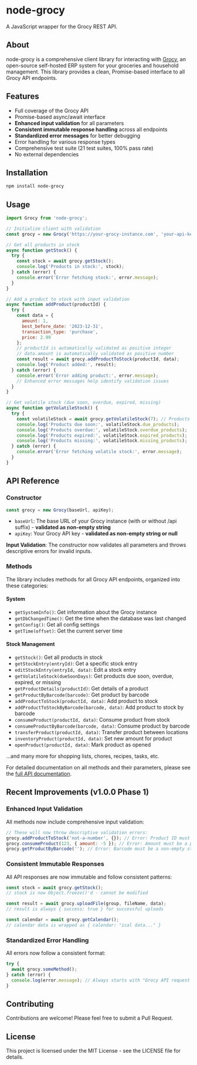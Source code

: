 # node-grocy

A JavaScript wrapper for the Grocy REST API.

## About

node-grocy is a comprehensive client library for interacting with [Grocy](https://grocy.info/), an open-source self-hosted ERP system for your groceries and household management. This library provides a clean, Promise-based interface to all Grocy API endpoints.

## Features

- Full coverage of the Grocy API
- Promise-based async/await interface
- **Enhanced input validation** for all parameters
- **Consistent immutable response handling** across all endpoints
- **Standardized error messages** for better debugging
- Error handling for various response types
- Comprehensive test suite (21 test suites, 100% pass rate)
- No external dependencies

## Installation

```bash
npm install node-grocy
```

## Usage

```javascript
import Grocy from 'node-grocy';

// Initialize client with validation
const grocy = new Grocy('https://your-grocy-instance.com', 'your-api-key');

// Get all products in stock
async function getStock() {
  try {
    const stock = await grocy.getStock();
    console.log('Products in stock:', stock);
  } catch (error) {
    console.error('Error fetching stock:', error.message);
  }
}

// Add a product to stock with input validation
async function addProduct(productId) {
  try {
    const data = {
      amount: 1,
      best_before_date: '2023-12-31',
      transaction_type: 'purchase',
      price: 2.99
    };
    // productId is automatically validated as positive integer
    // data.amount is automatically validated as positive number
    const result = await grocy.addProductToStock(productId, data);
    console.log('Product added:', result);
  } catch (error) {
    console.error('Error adding product:', error.message);
    // Enhanced error messages help identify validation issues
  }
}

// Get volatile stock (due soon, overdue, expired, missing)
async function getVolatileStock() {
  try {
    const volatileStock = await grocy.getVolatileStock(7); // Products due within 7 days
    console.log('Products due soon:', volatileStock.due_products);
    console.log('Products overdue:', volatileStock.overdue_products);
    console.log('Products expired:', volatileStock.expired_products);
    console.log('Products missing:', volatileStock.missing_products);
  } catch (error) {
    console.error('Error fetching volatile stock:', error.message);
  }
}
```

## API Reference

### Constructor

```javascript
const grocy = new Grocy(baseUrl, apiKey);
```

- `baseUrl`: The base URL of your Grocy instance (with or without /api suffix) - **validated as non-empty string**
- `apiKey`: Your Grocy API key - **validated as non-empty string or null**

**Input Validation**: The constructor now validates all parameters and throws descriptive errors for invalid inputs.

### Methods

The library includes methods for all Grocy API endpoints, organized into these categories:

#### System

- `getSystemInfo()`: Get information about the Grocy instance
- `getDbChangedTime()`: Get the time when the database was last changed
- `getConfig()`: Get all config settings
- `getTime(offset)`: Get the current server time

#### Stock Management

- `getStock()`: Get all products in stock
- `getStockEntry(entryId)`: Get a specific stock entry
- `editStockEntry(entryId, data)`: Edit a stock entry
- `getVolatileStock(dueSoonDays)`: Get products due soon, overdue, expired, or missing
- `getProductDetails(productId)`: Get details of a product
- `getProductByBarcode(barcode)`: Get product by barcode
- `addProductToStock(productId, data)`: Add product to stock
- `addProductToStockByBarcode(barcode, data)`: Add product to stock by barcode
- `consumeProduct(productId, data)`: Consume product from stock
- `consumeProductByBarcode(barcode, data)`: Consume product by barcode
- `transferProduct(productId, data)`: Transfer product between locations
- `inventoryProduct(productId, data)`: Set new amount for product
- `openProduct(productId, data)`: Mark product as opened

...and many more for shopping lists, chores, recipes, tasks, etc.

For detailed documentation on all methods and their parameters, please see the [full API documentation](https://github.com/your-username/node-grocy/docs).

## Recent Improvements (v1.0.0 Phase 1)

### Enhanced Input Validation

All methods now include comprehensive input validation:

```javascript
// These will now throw descriptive validation errors:
grocy.addProductToStock('not-a-number', {}); // Error: Product ID must be a positive integer
grocy.consumeProduct(123, { amount: -5 }); // Error: Amount must be a positive number
grocy.getProductByBarcode(''); // Error: Barcode must be a non-empty string
```

### Consistent Immutable Responses

All API responses are now immutable and follow consistent patterns:

```javascript
const stock = await grocy.getStock(); 
// stock is now Object.freeze()'d - cannot be modified

const result = await grocy.uploadFile(group, fileName, data);
// result is always { success: true } for successful uploads

const calendar = await grocy.getCalendar();
// calendar data is wrapped as { calendar: "ical data..." }
```

### Standardized Error Handling

All errors now follow a consistent format:

```javascript
try {
  await grocy.someMethod();
} catch (error) {
  console.log(error.message); // Always starts with "Grocy API request failed: ..."
}
```

## Contributing

Contributions are welcome! Please feel free to submit a Pull Request.

## License

This project is licensed under the MIT License - see the LICENSE file for details.
